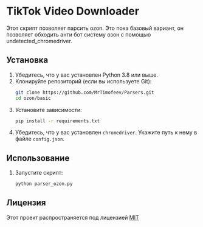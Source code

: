 # TikTok Video Downloader

Этот скрипт позволяет парсить ozon. Это пока базовый вариант, он позволяет обходить анти бот систему озон с помощью undetected_chromedriver.

## Установка

1. Убедитесь, что у вас установлен Python 3.8 или выше.
2. Клонируйте репозиторий (если вы используете Git):
   ```bash
   git clone https://github.com/MrTimofeev/Parsers.git
   cd ozon/basic
   ```
3. Установите зависимости:
   ```bash
   pip install -r requirements.txt
   ```
4. Убедитесь, что у вас установлен `chromedriver`. Укажите путь к нему в файле `config.json`.

## Использование

1. Запустите скрипт:
   ```bash
   python parser_ozon.py
   ```


## Лицензия

Этот проект распространяется под лицензией [MIT](../../../LICENSE.txt)
